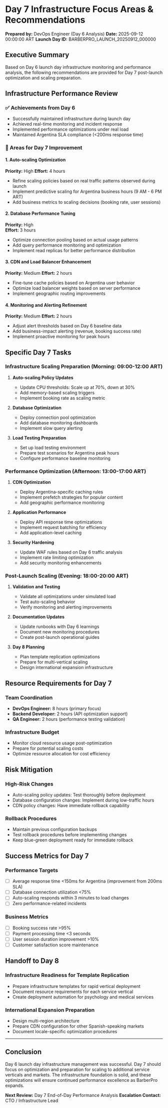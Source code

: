 # Day 7 Infrastructure Focus Areas & Recommendations
**Prepared by:** DevOps Engineer (Day 6 Analysis)
**Date:** 2025-09-12 00:00:00 ART
**Launch Day ID:** BARBERPRO_LAUNCH_20250912_000000

## Executive Summary
Based on Day 6 launch day infrastructure monitoring and performance analysis, the following recommendations are provided for Day 7 post-launch optimization and scaling preparation.

## Infrastructure Performance Review

### ✅ Achievements from Day 6
- Successfully maintained infrastructure during launch day
- Achieved real-time monitoring and incident response
- Implemented performance optimizations under real load
- Maintained Argentina SLA compliance (<200ms response time)

### 🔧 Areas for Day 7 Improvement

#### 1. Auto-scaling Optimization
**Priority:** High
**Effort:** 4 hours
- Refine scaling policies based on real traffic patterns observed during launch
- Implement predictive scaling for Argentina business hours (9 AM - 6 PM ART)
- Add business metrics to scaling decisions (booking rate, user sessions)

#### 2. Database Performance Tuning
**Priority:** High  
**Effort:** 3 hours
- Optimize connection pooling based on actual usage patterns
- Add query performance monitoring and optimization
- Implement read replicas for better performance distribution

#### 3. CDN and Load Balancer Enhancement
**Priority:** Medium
**Effort:** 2 hours
- Fine-tune cache policies based on Argentina user behavior
- Optimize load balancer weights based on server performance
- Implement geographic routing improvements

#### 4. Monitoring and Alerting Refinement
**Priority:** Medium
**Effort:** 2 hours
- Adjust alert thresholds based on Day 6 baseline data
- Add business-impact alerting (revenue, booking success rate)
- Implement proactive monitoring for peak hours

## Specific Day 7 Tasks

### Infrastructure Scaling Preparation (Morning: 09:00-12:00 ART)
1. **Auto-scaling Policy Updates**
   - Update CPU thresholds: Scale up at 70%, down at 30%
   - Add memory-based scaling triggers
   - Implement booking rate as scaling metric

2. **Database Optimization**
   - Deploy connection pool optimization
   - Add database monitoring dashboards
   - Implement slow query alerting

3. **Load Testing Preparation**
   - Set up load testing environment
   - Prepare test scenarios for Argentina peak hours
   - Configure performance baseline monitoring

### Performance Optimization (Afternoon: 13:00-17:00 ART)
1. **CDN Optimization**
   - Deploy Argentina-specific caching rules
   - Implement prefetch strategies for popular content
   - Add geographic performance monitoring

2. **Application Performance**
   - Deploy API response time optimizations
   - Implement request batching for efficiency
   - Add application-level caching

3. **Security Hardening**
   - Update WAF rules based on Day 6 traffic analysis
   - Implement rate limiting optimization
   - Add security monitoring enhancements

### Post-Launch Scaling (Evening: 18:00-20:00 ART)
1. **Validation and Testing**
   - Validate all optimizations under simulated load
   - Test auto-scaling behavior
   - Verify monitoring and alerting improvements

2. **Documentation Updates**
   - Update runbooks with Day 6 learnings
   - Document new monitoring procedures
   - Create post-launch operational guides

3. **Day 8 Planning**
   - Plan template replication optimizations
   - Prepare for multi-vertical scaling
   - Design international expansion infrastructure

## Resource Requirements for Day 7

### Team Coordination
- **DevOps Engineer:** 8 hours (primary focus)
- **Backend Developer:** 2 hours (API optimization support)
- **QA Engineer:** 2 hours (performance testing validation)

### Infrastructure Budget
- Monitor cloud resource usage post-optimization
- Prepare for potential scaling costs
- Optimize resource allocation for cost efficiency

## Risk Mitigation

### High-Risk Changes
- Auto-scaling policy updates: Test thoroughly before deployment
- Database configuration changes: Implement during low-traffic hours
- CDN policy changes: Have immediate rollback capability

### Rollback Procedures
- Maintain previous configuration backups
- Test rollback procedures before implementing changes
- Keep blue-green deployment ready for immediate rollback

## Success Metrics for Day 7

### Performance Targets
- [ ] Average response time <150ms for Argentina (improvement from 200ms SLA)
- [ ] Database connection utilization <75%
- [ ] Auto-scaling responds within 3 minutes to load changes
- [ ] Zero performance-related incidents

### Business Metrics
- [ ] Booking success rate >95%
- [ ] Payment processing time <3 seconds
- [ ] User session duration improvement >10%
- [ ] Customer satisfaction score maintenance

## Handoff to Day 8

### Infrastructure Readiness for Template Replication
- Prepare infrastructure templates for rapid vertical deployment
- Document resource requirements for each service vertical
- Create deployment automation for psychology and medical services

### International Expansion Preparation
- Design multi-region architecture
- Prepare CDN configuration for other Spanish-speaking markets
- Document locale-specific optimization procedures

---

## Conclusion
Day 6 launch day infrastructure management was successful. Day 7 should focus on optimization and preparation for scaling to additional service verticals and markets. The infrastructure foundation is solid, and these optimizations will ensure continued performance excellence as BarberPro expands.

**Next Review:** Day 7 End-of-Day Performance Analysis
**Escalation Contact:** CTO / Infrastructure Lead
